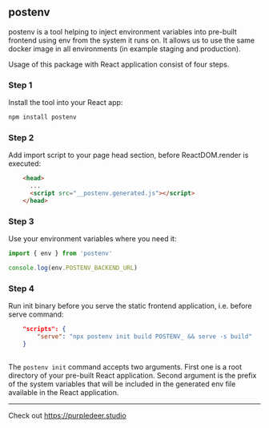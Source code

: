 ## postenv

postenv is a tool helping to inject environment variables into pre-built frontend using env from the system it runs on. It allows us to use the same docker image in all environments (in example staging and production).

Usage of this package with React application consist of four steps. 

### Step 1

Install the tool into your React app:

```sh
npm install postenv
```

### Step 2

Add import script to your page head section, before ReactDOM.render is executed:

```html
    <head>
      ...
      <script src="__postenv.generated.js"></script>
    </head>
```

### Step 3

Use your environment variables where you need it:

```js
import { env } from 'postenv'

console.log(env.POSTENV_BACKEND_URL)
```

### Step 4

Run init binary before you serve the static frontend application, i.e. before serve command:

```json
    "scripts": {
        "serve": "npx postenv init build POSTENV_ && serve -s build"
    }
      
```

The `postenv init` command accepts two arguments. First one is a root directory of your pre-built React application. Second argument is the prefix of the system variables that will be included in the generated env file available in the React application.


___


Check out https://purpledeer.studio

